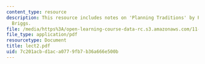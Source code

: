 ```yaml
---
content_type: resource
description: This resource includes notes on 'Planning Traditions' by Prof. de Souza
  Briggs.
file: /media/https%3A/open-learning-course-data-rc.s3.amazonaws.com/11-201-gateway-planning-action-fall-2005/7c201acbd1aca0779fb7b36a666e500b_lect2.pdf
file_type: application/pdf
resourcetype: Document
title: lect2.pdf
uid: 7c201acb-d1ac-a077-9fb7-b36a666e500b
---
```

